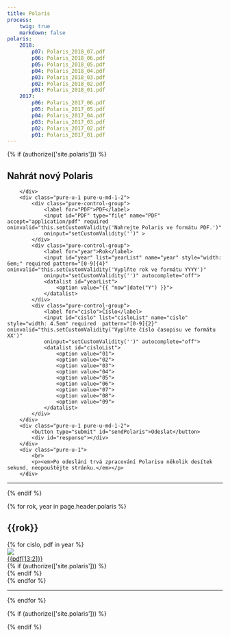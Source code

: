 ```yaml
---
title: Polaris
process:
    twig: true
    markdown: false
polaris:
    2018:
        p07: Polaris_2018_07.pdf
        p06: Polaris_2018_06.pdf
        p05: Polaris_2018_05.pdf
        p04: Polaris_2018_04.pdf
        p03: Polaris_2018_03.pdf
        p02: Polaris_2018_02.pdf
        p01: Polaris_2018_01.pdf
    2017:
        p06: Polaris_2017_06.pdf
        p05: Polaris_2017_05.pdf
        p04: Polaris_2017_04.pdf
        p03: Polaris_2017_03.pdf
        p02: Polaris_2017_02.pdf
        p01: Polaris_2017_01.pdf
---
```


{% if (authorize(['site.polaris'])) %}
<form id="polarisForm" class="pure-form pure-form-aligned" enctype="multipart/form-data" method="post">
<div class="pure-g">
        <div class="pure-u-1">
            <h2>Nahrát nový Polaris</h2>

        </div>
        <div class="pure-u-1 pure-u-md-1-2">
            <div class="pure-control-group">
                <label for="PDF">PDF</label> 
                <input id="PDF" type="file" name="PDF" accept="application/pdf" required oninvalid="this.setCustomValidity('Nahrejte Polaris ve formátu PDF.')"
                oninput="setCustomValidity('')" >
            </div>
            <div class="pure-control-group">
                <label for="year">Rok</label>  
                <input id="year" list="yearList" name="year" style="width: 6em;" required pattern="[0-9]{4}" oninvalid="this.setCustomValidity('Vyplňte rok ve formátu YYYY')"
                oninput="setCustomValidity('')" autocomplete="off">
                <datalist id="yearList">
                    <option value="{{ "now"|date("Y") }}">
                </datalist>  
            </div>  
            <div class="pure-control-group">
                <label for="cislo">Číslo</label>
                <input id="cislo" list="cisloList" name="cislo" style="width: 4.5em" required  pattern="[0-9]{2}" oninvalid="this.setCustomValidity('Vyplňte číslo časopisu ve formátu XX')"
                oninput="setCustomValidity('')" autocomplete="off">
                <datalist id="cisloList">
                    <option value="01">
                    <option value="02">
                    <option value="03">
                    <option value="04">
                    <option value="05">
                    <option value="06">
                    <option value="07">
                    <option value="08">
                    <option value="09">
                </datalist>
            </div> 
        </div>
        <div class="pure-u-1 pure-u-md-1-2">
            <button type="submit" id="sendPolaris">Odeslat</button>
            <div id="response"></div>
        </div>
        <div class="pure-u-1">
            <br>
            <p><em>Po odeslání trvá zpracování Polarisu několik desítek sekund, neopouštějte stránku.</em></p>
        </div>
</div>
</form>
        <hr>

<script>
    $("#polarisForm").submit(function(e){
        e.preventDefault(); 
        e.stopPropagation();
        var submitButton = document.getElementById("sendPolaris");
        var responseDiv = document.getElementById("response");
        submitButton.style.display = "none";
        responseDiv.innerHTML = '<br><i class="fa fa-spinner fa-pulse fa-3x" aria-hidden="true"></i> Náhrávám se polaris a vytváří se náhled.';
        responseDiv.style.color = "black";
          var polarisForm = new FormData(document.getElementById("polarisForm"));
          polarisForm.append("path", "{{page.path ~"/"}}" );
          polarisForm.append("template", "{{page.template}}" );
          polarisForm.append("POST_type", "uploadPolaris" );
          $.ajax({
              url: "/php/polaris",
              type: "POST",
              data: polarisForm,
              processData: false,
              contentType: false,
              success: function (){
                  responseDiv.innerHTML = "<br>Úspěšně uloženo";
                  responseDiv.style.color = "green";
                  setTimeout(function(){ 
                     responseDiv.innerHTML = ""; 
                     }, 3000);  window.location.replace(location.href);
              },
              error: function (xhr, desc, err){
                submitButton.style.display = "block";
                responseDiv.innerHTML = "<br>CHYBA!!<br>" + xhr.responseText;
                responseDiv.style.color = "red";
                console.log(err);
                console.log(desc);
                console.log(xhr);
              }
          });
      });
</script>
{% endif %}


{% for rok, year in page.header.polaris %}
    <section>
    <h2>{{rok}}</h2>
    <div class="pure-g">
        {% for cislo, pdf in year %}
            <div class="pure-u-1 pure-u-sm-1-2 pure-u-md-1-4 pure-u-lg-1-5 pure-u-xl-1-6"> 
                <div class="polaris--outerDiv">
                    <div class="polaris--innerDiv">
                        <a href="./{{rok}}/{{pdf}}" target="_blank">
                            <img class="pure-img" src="./{{rok}}/{{pdf}}.jpg">
                            <div class="polaris--title"> 
                                {{pdf[13:2]}}
                            </div>
                        </a> 
                    </div>
                    {% if (authorize(['site.polaris'])) %}
                        <div class="polaris--delete" data-year="{{rok}}" data-cislo="p{{pdf[13:2]}}" data-pdf="{{pdf}}"> 
                            <i class="fa fa-times" aria-hidden="true"></i>
                        </div>
                    {% endif %}
                </div>
            </div>
        {% endfor %}
    </div>
    </section>
    <hr>
{% endfor %}

{% if (authorize(['site.polaris'])) %}
<script>
    $(".polaris--delete").click( function(e){
        e.stopPropagation();
        if (confirm("Odstranit Polaris?") == true) {
            var deleteDiv = this.parentElement.parentElement;
            var deletePolarisForm = new FormData();
            deletePolarisForm.append("path", "{{page.path ~"/"}}" );
            deletePolarisForm.append("template", "{{page.template}}" );
            deletePolarisForm.append("year", this.getAttribute("data-year") );
            deletePolarisForm.append("cislo", this.getAttribute("data-cislo") );
            deletePolarisForm.append("pdf", this.getAttribute("data-pdf") );
            deletePolarisForm.append("POST_type", "deletePolaris" );
            $.ajax({
                url: "/php/deletepolaris",
                type: "POST",
                data: deletePolarisForm,
                processData: false,
                contentType: false,
                success: function (){
                    $(deleteDiv).fadeOut(1000);      
                },
                error: function (xhr, desc, err){
                    console.log(err);
                    console.log(desc);
                    console.log(xhr);
                }
            });
        }
        

    })
</script>
{% endif %}

